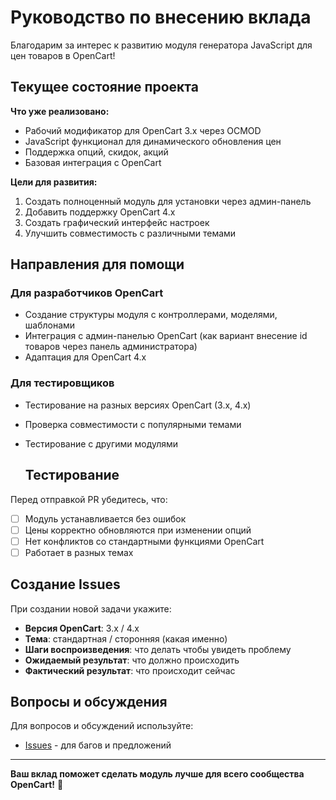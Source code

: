 # Руководство по внесению вклада

Благодарим за интерес к развитию модуля генератора JavaScript для цен товаров в OpenCart!

## Текущее состояние проекта

**Что уже реализовано:**
- Рабочий модификатор для OpenCart 3.x через OCMOD
- JavaScript функционал для динамического обновления цен
- Поддержка опций, скидок, акций
- Базовая интеграция с OpenCart

**Цели для развития:**
1. Создать полноценный модуль для установки через админ-панель
2. Добавить поддержку OpenCart 4.x
3. Создать графический интерфейс настроек
4. Улучшить совместимость с различными темами

## Направления для помощи

### Для разработчиков OpenCart
- Создание структуры модуля с контроллерами, моделями, шаблонами
- Интеграция с админ-панелью OpenCart (как вариант внесение id товаров через панель администратора)
- Адаптация для OpenCart 4.x


### Для тестировщиков
- Тестирование на разных версиях OpenCart (3.x, 4.x)
- Проверка совместимости с популярными темами
- Тестирование с другими модулями

  ## Тестирование

Перед отправкой PR убедитесь, что:
- [ ] Модуль устанавливается без ошибок
- [ ] Цены корректно обновляются при изменении опций
- [ ] Нет конфликтов со стандартными функциями OpenCart
- [ ] Работает в разных темах

## Создание Issues

При создании новой задачи укажите:
- **Версия OpenCart**: 3.x / 4.x
- **Тема**: стандартная / сторонняя (какая именно)
- **Шаги воспроизведения**: что делать чтобы увидеть проблему
- **Ожидаемый результат**: что должно происходить
- **Фактический результат**: что происходит сейчас

## Вопросы и обсуждения

Для вопросов и обсуждений используйте:
- [Issues](https://github.com/Vitaly-72/Product-Prices-JavaScript-Generator-for-OpenCart/issues) - для багов и предложений

---

**Ваш вклад поможет сделать модуль лучше для всего сообщества OpenCart!** 🚀
